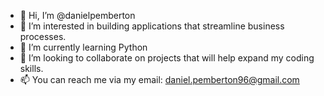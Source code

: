 - 👋 Hi, I’m @danielpemberton
- 👀 I’m interested in building applications that streamline business processes.
- 🌱 I’m currently learning Python
- 💞️ I’m looking to collaborate on projects that will help expand my coding skills.
- 📫 You can reach me via my email:  daniel.pemberton96@gmail.com

<!---
danielpemberton/danielpemberton is a ✨ special ✨ repository because its `README.md` (this file) appears on your GitHub profile.
You can click the Preview link to take a look at your changes.
--->
